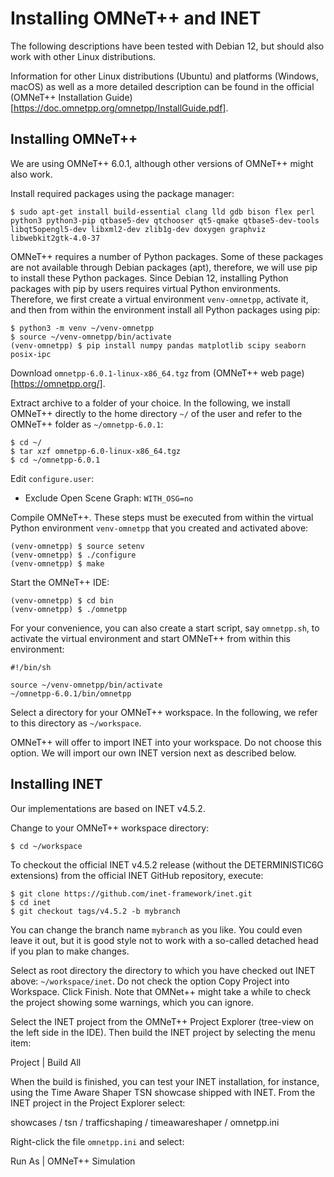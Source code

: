 # Installing OMNeT++ and INET

The following descriptions have been tested with Debian 12, but should also work with other Linux distributions.

Information for other Linux distributions (Ubuntu) and platforms (Windows, macOS) as well as a more detailed description
can be found in the official (OMNeT++ Installation Guide)[https://doc.omnetpp.org/omnetpp/InstallGuide.pdf].

## Installing OMNeT++

We are using OMNeT++ 6.0.1, although other versions of OMNeT++ might also work.

Install required packages using the package manager:

```
$ sudo apt-get install build-essential clang lld gdb bison flex perl python3 python3-pip qtbase5-dev qtchooser qt5-qmake qtbase5-dev-tools libqt5opengl5-dev libxml2-dev zlib1g-dev doxygen graphviz libwebkit2gtk-4.0-37
```

OMNeT++ requires a number of Python packages. Some of these packages are not available through Debian packages (apt),
therefore, we will use pip to install these Python packages. Since Debian 12, installing Python packages with pip by
users requires virtual Python environments. Therefore, we first create a virtual environment `venv-omnetpp`, activate
it, and then from within the environment install all Python packages using pip:

```
$ python3 -m venv ~/venv-omnetpp
$ source ~/venv-omnetpp/bin/activate
(venv-omnetpp) $ pip install numpy pandas matplotlib scipy seaborn posix-ipc
```

Download `omnetpp-6.0.1-linux-x86_64.tgz` from (OMNeT++ web page)[https://omnetpp.org/].

Extract archive to a folder of your choice. In the following, we install OMNeT++ directly to the home directory `~/` of
the user and refer to the OMNeT++ folder as `~/omnetpp-6.0.1`:

```
$ cd ~/
$ tar xzf omnetpp-6.0-linux-x86_64.tgz
$ cd ~/omnetpp-6.0.1
```

Edit `configure.user`:

* Exclude Open Scene Graph: `WITH_OSG=no`

Compile OMNeT++. These steps must be executed from within the virtual Python environment `venv-omnetpp` that you created
and activated above:

```
(venv-omnetpp) $ source setenv
(venv-omnetpp) $ ./configure
(venv-omnetpp) $ make
```

Start the OMNeT++ IDE:

```
(venv-omnetpp) $ cd bin 
(venv-omnetpp) $ ./omnetpp
```

For your convenience, you can also create a start script, say `omnetpp.sh`, to activate the virtual environment and
start OMNeT++ from within this environment:

```
#!/bin/sh

source ~/venv-omnetpp/bin/activate
~/omnetpp-6.0.1/bin/omnetpp
```

Select a directory for your OMNeT++ workspace. In the following, we refer to this directory as `~/workspace`.

OMNeT++ will offer to import INET into your workspace. Do not choose this option. We will import our own INET version
next as described below.

## Installing INET

Our implementations are based on INET v4.5.2.

Change to your OMNeT++ workspace directory:

```
$ cd ~/workspace
```

To checkout the official INET v4.5.2 release (without the DETERMINISTIC6G extensions) from the official INET GitHub
repository, execute:

```
$ git clone https://github.com/inet-framework/inet.git
$ cd inet
$ git checkout tags/v4.5.2 -b mybranch
```

You can change the branch name `mybranch` as you like. You could even leave it out, but it is good style not to work
with a so-called detached head if you plan to make changes.

Select as root directory the directory to which you have checked out INET above: `~/workspace/inet`. Do not check the
option Copy Project into Workspace. Click Finish. Note that OMNet++ might take a while to check the project showing some
warnings, which you can ignore.

Select the INET project from the OMNeT++ Project Explorer (tree-view on the left side in the IDE). Then build the INET
project by selecting the menu item:

Project | Build All

When the build is finished, you can test your INET installation, for instance, using the Time Aware Shaper TSN showcase
shipped with INET. From the INET project in the Project Explorer select:

showcases / tsn / trafficshaping / timeawareshaper / omnetpp.ini

Right-click the file `omnetpp.ini` and select:

Run As | OMNeT++ Simulation